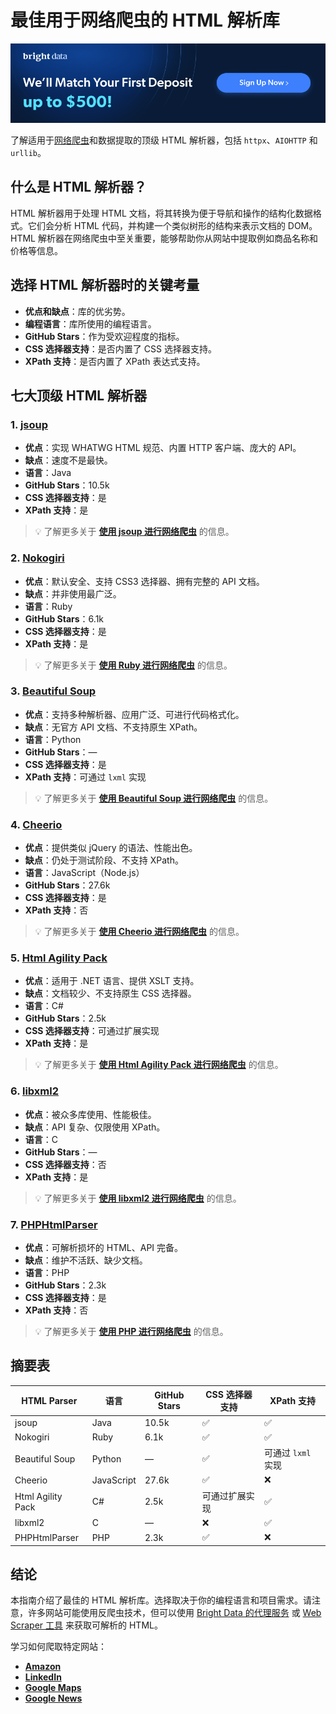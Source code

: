# 最佳用于网络爬虫的 HTML 解析库

[![推广](https://github.com/luminati-io/LinkedIn-Scraper/raw/main/Proxies%20and%20scrapers%20GitHub%20bonus%20banner.png)](https://brightdata.com/) 

了解适用于[网络爬虫](https://github.com/bright-cn/Awesome-Web-Scraping)和数据提取的顶级 HTML 解析器，包括 `httpx`、`AIOHTTP` 和 `urllib`。

## 什么是 HTML 解析器？

HTML 解析器用于处理 HTML 文档，将其转换为便于导航和操作的结构化数据格式。它们会分析 HTML 代码，并构建一个类似树形的结构来表示文档的 DOM。HTML 解析器在网络爬虫中至关重要，能够帮助你从网站中提取例如商品名称和价格等信息。

## 选择 HTML 解析器时的关键考量

- **优点和缺点**：库的优劣势。  
- **编程语言**：库所使用的编程语言。  
- **GitHub Stars**：作为受欢迎程度的指标。  
- **CSS 选择器支持**：是否内置了 CSS 选择器支持。  
- **XPath 支持**：是否内置了 XPath 表达式支持。

## 七大顶级 HTML 解析器

### 1. [jsoup](https://jsoup.org/)

- **优点**：实现 WHATWG HTML 规范、内置 HTTP 客户端、庞大的 API。  
- **缺点**：速度不是最快。  
- **语言**：Java  
- **GitHub Stars**：10.5k  
- **CSS 选择器支持**：是  
- **XPath 支持**：是  

> 💡 了解更多关于 [**使用 jsoup 进行网络爬虫**](https://www.bright.cn/blog/how-tos/web-scraping-with-jsoup) 的信息。

### 2. [Nokogiri](https://nokogiri.org/index.html)

- **优点**：默认安全、支持 CSS3 选择器、拥有完整的 API 文档。  
- **缺点**：并非使用最广泛。  
- **语言**：Ruby  
- **GitHub Stars**：6.1k  
- **CSS 选择器支持**：是  
- **XPath 支持**：是  

> 💡 了解更多关于 [**使用 Ruby 进行网络爬虫**](https://www.bright.cn/blog/how-tos/web-scraping-with-ruby) 的信息。

### 3. [Beautiful Soup](https://pypi.org/project/beautifulsoup4/)

- **优点**：支持多种解析器、应用广泛、可进行代码格式化。  
- **缺点**：无官方 API 文档、不支持原生 XPath。  
- **语言**：Python  
- **GitHub Stars**：—  
- **CSS 选择器支持**：是  
- **XPath 支持**：可通过 `lxml` 实现  

> 💡 了解更多关于 [**使用 Beautiful Soup 进行网络爬虫**](https://www.bright.cn/blog/how-tos/beautiful-soup-web-scraping) 的信息。

### 4. [Cheerio](https://cheerio.js.org/)

- **优点**：提供类似 jQuery 的语法、性能出色。  
- **缺点**：仍处于测试阶段、不支持 XPath。  
- **语言**：JavaScript（Node.js）  
- **GitHub Stars**：27.6k  
- **CSS 选择器支持**：是  
- **XPath 支持**：否  

> 💡 了解更多关于 [**使用 Cheerio 进行网络爬虫**](https://www.bright.cn/blog/how-tos/cheerio-npm-web-scraping) 的信息。

### 5. [Html Agility Pack](https://html-agility-pack.net/)

- **优点**：适用于 .NET 语言、提供 XSLT 支持。  
- **缺点**：文档较少、不支持原生 CSS 选择器。  
- **语言**：C#  
- **GitHub Stars**：2.5k  
- **CSS 选择器支持**：可通过扩展实现  
- **XPath 支持**：是  

> 💡 了解更多关于 [**使用 Html Agility Pack 进行网络爬虫**](https://www.bright.cn/blog/how-tos/web-scraping-with-c-sharp) 的信息。

### 6. [libxml2](https://gitlab.gnome.org/GNOME/libxml2)

- **优点**：被众多库使用、性能极佳。  
- **缺点**：API 复杂、仅限使用 XPath。  
- **语言**：C  
- **GitHub Stars**：—  
- **CSS 选择器支持**：否  
- **XPath 支持**：是  

> 💡 了解更多关于 [**使用 libxml2 进行网络爬虫**](https://www.bright.cn/blog/how-tos/web-scraping-in-c-plus-plus) 的信息。

### 7. [PHPHtmlParser](https://github.com/paquettg/php-html-parser)

- **优点**：可解析损坏的 HTML、API 完备。  
- **缺点**：维护不活跃、缺少文档。  
- **语言**：PHP  
- **GitHub Stars**：2.3k  
- **CSS 选择器支持**：是  
- **XPath 支持**：否  

> 💡 了解更多关于 [**使用 PHP 进行网络爬虫**](https://www.bright.cn/blog/how-tos/web-scraping-php) 的信息。

## 摘要表

| HTML Parser       | 语言     | GitHub Stars | CSS 选择器支持          | XPath 支持                 |
|-------------------|----------|--------------|-------------------------|----------------------------|
| jsoup             | Java     | 10.5k        | ✅                       | ✅                         |
| Nokogiri          | Ruby     | 6.1k         | ✅                       | ✅                         |
| Beautiful Soup    | Python   | —            | ✅                       | 可通过 `lxml` 实现         |
| Cheerio           | JavaScript | 27.6k      | ✅                       | ❌                         |
| Html Agility Pack | C#       | 2.5k         | 可通过扩展实现          | ✅                         |
| libxml2           | C        | —            | ❌                       | ✅                         |
| PHPHtmlParser     | PHP      | 2.3k         | ✅                       | ❌                         |

## 结论

本指南介绍了最佳的 HTML 解析库。选择取决于你的编程语言和项目需求。请注意，许多网站可能使用反爬虫技术，但可以使用 [Bright Data 的代理服务](https://www.bright.cn/proxy-types) 或 [Web Scraper 工具](https://www.bright.cn/products/web-scraper) 来获取可解析的 HTML。

学习如何爬取特定网站：

- [**Amazon**](https://github.com/bright-cn/Amazon-scraper)  
- [**LinkedIn**](https://github.com/bright-cn/LinkedIn-Scraper)  
- [**Google Maps**](https://github.com/bright-cn/Google-Maps-Scraper)  
- [**Google News**](https://github.com/bright-cn/Google-News-Scraper)  
